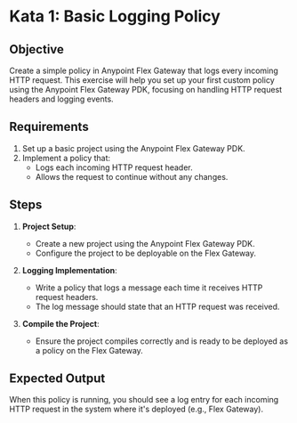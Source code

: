 # Kata 1: Basic Logging Policy

## Objective

Create a simple policy in Anypoint Flex Gateway that logs every incoming HTTP request. This exercise will help you set up your first custom policy using the Anypoint Flex Gateway PDK, focusing on handling HTTP request headers and logging events.

## Requirements

1. Set up a basic project using the Anypoint Flex Gateway PDK.
2. Implement a policy that:
   - Logs each incoming HTTP request header.
   - Allows the request to continue without any changes.

## Steps

1. **Project Setup**:
   - Create a new project using the Anypoint Flex Gateway PDK.
   - Configure the project to be deployable on the Flex Gateway.

2. **Logging Implementation**:
   - Write a policy that logs a message each time it receives HTTP request headers.
   - The log message should state that an HTTP request was received.

3. **Compile the Project**:
   - Ensure the project compiles correctly and is ready to be deployed as a policy on the Flex Gateway.

## Expected Output

When this policy is running, you should see a log entry for each incoming HTTP request in the system where it's deployed (e.g., Flex Gateway).
